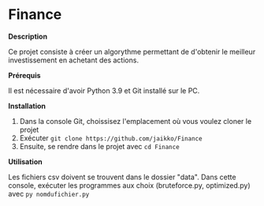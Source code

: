 # Finance


**Description** 

Ce projet consiste à créer un algorythme permettant de d'obtenir le meilleur investissement en achetant des actions.

**Prérequis**

Il est nécessaire d'avoir Python 3.9 et Git installé sur le PC.

**Installation**

1. Dans la console Git, choissisez l'emplacement où vous voulez cloner le projet
2. Exécuter  ``` git clone https://github.com/jaikko/Finance ```
3. Ensuite, se rendre dans le projet avec ``` cd Finance ```

**Utilisation**

Les fichiers csv doivent se trouvent dans le dossier "data".
Dans cette console, exécuter les programmes aux choix (bruteforce.py, optimized.py) avec ```py nomdufichier.py```
